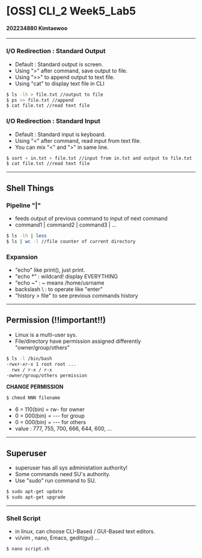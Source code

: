 # [OSS] CLI_2 Week5_Lab5  
#### 202234880 Kimtaewoo  
---
### I/O Redirection : Standard Output  
- Default : Standard output is screen.  
- Using ">" after command, save output to file.  
- Using ">>" to append output to text file.  
- Using "cat" to display text file in CLI  
```sh
$ ls -lh > file.txt //output to file
$ ps >> file.txt //append
$ cat file.txt //read text file
```

### I/O Redirection : Standard Input  
- Default : Standard input is keyboard.   
- Using "<" after command, read input from text file.  
- You can mix "<" and ">" in same line.  
```sh
$ sort < in.txt > file.txt //input from in.txt and output to file.txt
$ cat file.txt //read text file
```
---
## Shell Things  
### Pipeline "|"  
- feeds output of previous command to input of next command  
- command1 | command2 | command3 | ...  
```sh
$ ls -lh | less
$ ls | wc -l //file counter of current directory
```
### Expansion  
- "echo" like print(), just print.
- "echo *" : wildcard! display EVERYTHING
- "echo ~" : ~ means /home/usrname
- backslash \ : to operate like "enter"
- "history > file" to see previous commands history

---
## Permission (!!important!!)  
- Linux is a multi-user sys.
- File/directory have permission assigned differently "owner/group/others"
```sh
$ ls -l /bin/bash
-rwxr-xr-x 1 root root ...
  rwx / r-x / r-x
-owner/group/others permission
```
 **CHANGE PERMISSION**
 ```sh
 $ chmod NNN filename
 ```
 - 6 = 110(bin) = rw- for owner
 - 0 = 000(bin) = --- for group
 - 0 = 000(bin) = --- for others
 - value : 777, 755, 700, 666, 644, 600, ...
 
---

## Superuser
- superuser has all sys administation authority!
- Some commands need SU's authority.
- Use "sudo" run command to SU.
```sh
$ sudo apt-get update
$ sudo apt-get upgrade
```
---
### Shell Script
- in linux, can choose CLI-Based / GUI-Based text editors.
- vi/vim , nano, Emacs, gedit(gui) ...
```sh
$ nano script.sh
```
